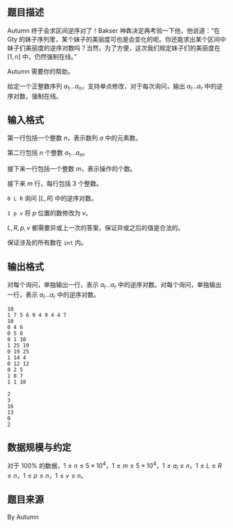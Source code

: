 ## 题目描述

Autumn 终于会求区间逆序对了！Bakser 神犇决定再考验一下他，他说道：“在 Gty 的妹子序列里，某个妹子的美丽度可也是会变化的呢。你还能求出某个区间中妹子们美丽度的逆序对数吗？当然，为了方便，这次我们规定妹子们的美丽度在 $[1,n]$ 中。仍然强制在线。”

Autumn 需要你的帮助。

给定一个正整数序列 $a_1 \dots a_n$，支持单点修改，对于每次询问，输出 $a_l \dots a_r$ 中的逆序对数，强制在线。

## 输入格式

第一行包括一个整数 $n$，表示数列 $a$ 中的元素数。

第二行包括 $n$ 个整数 $a_1 \dots a_n$。

接下来一行包括一个整数 $m$，表示操作的个数。

接下来 $m$ 行，每行包括 $3$ 个整数。

`0 L R` 询问 $[L,R]$ 中的逆序对数。

`1 p v` 将 $p$ 位置的数修改为 $v$。

$L,R,p,v$ 都需要异或上一次的答案，保证异或之后的值是合法的。

保证涉及的所有数在 `int` 内。

## 输出格式

对每个询问，单独输出一行，表示 $a_l \dots a_r$ 中的逆序对数。对每个询问，单独输出一行，表示 $a_l \dots a_r$ 中的逆序对数。

```input1
10
1 7 5 6 9 4 9 4 4 7
10
0 4 6
0 5 8
0 1 10
1 25 19
0 19 25
1 14 4
0 12 12
0 2 5
1 8 7
1 1 10
```

```output1
2
3
16
13
0
2
```

## 数据规模与约定

对于 $100\%$ 的数据，$1 \le n \le 5 \times 10^4$，$1 \le m \le 5 \times 10^4$，$1 \le a_i \le n$，$1 \le L \le R \le n$，$1 \le p \le n$，$1 \le v \le n$。

## 题目来源

By Autumn

